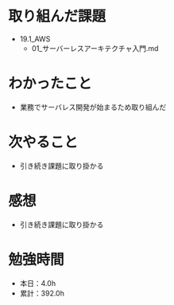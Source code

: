 # 取り組んだ課題
* 19.1_AWS
  * 01_サーバーレスアーキテクチャ入門.md

# わかったこと
* 業務でサーバレス開発が始まるため取り組んだ

# 次やること
* 引き続き課題に取り掛かる

# 感想
* 引き続き課題に取り掛かる

# 勉強時間
* 本日：4.0h
* 累計：392.0h
